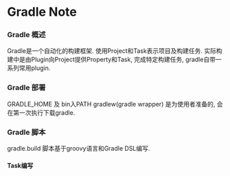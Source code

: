 Gradle Note
===========

### Gradle 概述
Gradle是一个自动化的构建框架. 使用Project和Task表示项目及构建任务.
实际构建中是由Plugin向Project提供Property和Task, 完成特定构建任务, gradle自带一系列常用plugin.

### Gradle 部署
GRADLE_HOME 及 bin入PATH
gradlew(gradle wrapper) 是为使用者准备的, 会在第一次执行下载gradle.

### Gradle 脚本
gradle.build 脚本基于groovy语言和Gradle DSL编写.

#### Task编写